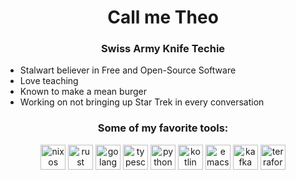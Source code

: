 <h1 align="center">Call me Theo</h1>
<h3 align="center">Swiss Army Knife Techie</h3>

- Stalwart believer in Free and Open-Source Software
- Love teaching
- Known to make a mean burger
- Working on not bringing up Star Trek in every conversation

<h3 align="center">Some of my favorite tools:</h3>
<p align="center">
<img alt="nixos" height="40" src="https://cdn.jsdelivr.net/gh/devicons/devicon/icons/nixos/nixos-plain-wordmark.svg" />
<img alt="rust" height="40" src="https://cdn.jsdelivr.net/gh/devicons/devicon/icons/rust/rust-plain.svg" />
<img alt="golang" height="40" src="https://cdn.jsdelivr.net/gh/devicons/devicon/icons/go/go-original-wordmark.svg" />
<img alt="typescript" height="40" src="https://cdn.jsdelivr.net/gh/devicons/devicon/icons/typescript/typescript-original.svg" />
<img alt="python" height="40" src="https://cdn.jsdelivr.net/gh/devicons/devicon/icons/python/python-original.svg" />
<img alt="kotlin" height="40" src="https://cdn.jsdelivr.net/gh/devicons/devicon/icons/kotlin/kotlin-plain-wordmark.svg" />
<img alt="emacs" height="40" src="https://upload.wikimedia.org/wikipedia/commons/0/08/EmacsIcon.svg" />
<img alt="kafka" height="40" src="https://cdn.jsdelivr.net/gh/devicons/devicon/icons/apachekafka/apachekafka-original-wordmark.svg" />
<img alt="terraform" height="40" src="https://cdn.jsdelivr.net/gh/devicons/devicon/icons/terraform/terraform-original-wordmark.svg" />
</p>
